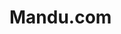 # Mandu.com

<!--
Seperate profile : Myself
(Wants to know about ME more?)
  -Profile  
  -Interest
  -MBTI
  
  :내가 코드를 좋아하고 즐기는 사람이다라는것이 드러나야함
  
  https://shift.moe/
  https://www.youtube.com/watch?v=cpEeqACsF_Q&t=506s
  -->

